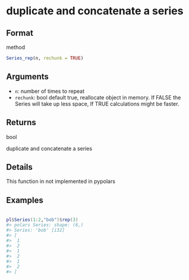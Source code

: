 # duplicate and concatenate a series

## Format

method

```r
Series_rep(n, rechunk = TRUE)
```

## Arguments

- `n`: number of times to repeat
- `rechunk`: bool default true, reallocate object in memory. If FALSE the Series will take up less space, If TRUE calculations might be faster.

## Returns

bool

duplicate and concatenate a series

## Details

This function in not implemented in pypolars

## Examples

<pre class='r-example'> <code> <span class='r-in'><span></span></span>
<span class='r-in'><span><span class='va'>pl</span><span class='op'>$</span><span class='fu'>Series</span><span class='op'>(</span><span class='fl'>1</span><span class='op'>:</span><span class='fl'>2</span>,<span class='st'>"bob"</span><span class='op'>)</span><span class='op'>$</span><span class='fu'>rep</span><span class='op'>(</span><span class='fl'>3</span><span class='op'>)</span></span></span>
<span class='r-out co'><span class='r-pr'>#&gt;</span> polars Series: shape: (6,)</span>
<span class='r-out co'><span class='r-pr'>#&gt;</span> Series: 'bob' [i32]</span>
<span class='r-out co'><span class='r-pr'>#&gt;</span> [</span>
<span class='r-out co'><span class='r-pr'>#&gt;</span> 	1</span>
<span class='r-out co'><span class='r-pr'>#&gt;</span> 	2</span>
<span class='r-out co'><span class='r-pr'>#&gt;</span> 	1</span>
<span class='r-out co'><span class='r-pr'>#&gt;</span> 	2</span>
<span class='r-out co'><span class='r-pr'>#&gt;</span> 	1</span>
<span class='r-out co'><span class='r-pr'>#&gt;</span> 	2</span>
<span class='r-out co'><span class='r-pr'>#&gt;</span> ]</span>
 </code></pre>